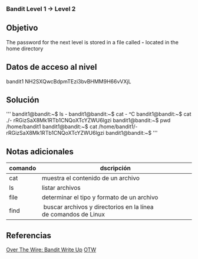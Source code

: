 
###  Bandit Level 1 → Level 2

## Objetivo
The password for the next level is stored in a file called **-** located in the home directory
## Datos de acceso al nivel
bandit1
NH2SXQwcBdpmTEzi3bvBHMM9H66vVXjL

## Solución
''' 
bandit1@bandit:~$ ls - bandit1@bandit:~$ cat - ^C bandit1@bandit:~$ cat ./- rRGizSaX8Mk1RTb1CNQoXTcYZWU6lgzi bandit1@bandit:~$ pwd /home/bandit1 bandit1@bandit:~$ cat /home/bandit1/- rRGizSaX8Mk1RTb1CNQoXTcYZWU6lgzi bandit1@bandit:~$
'''
## Notas adicionales
| comando | dscripción |
|-----|-----|
| cat | muestra el contenido de un archivo |
| ls | listar archivos |
| file |determinar el tipo y formato de un archivo |
| find | buscar archivos y directorios en la línea de comandos de Linux |

## Referencias
[Over The Wire: Bandit Write Up](https://jwuk.files.wordpress.com/2016/05/writeup1.pdf)
[OTW](https://axcheron.github.io/writeups/otw/bandit/)

